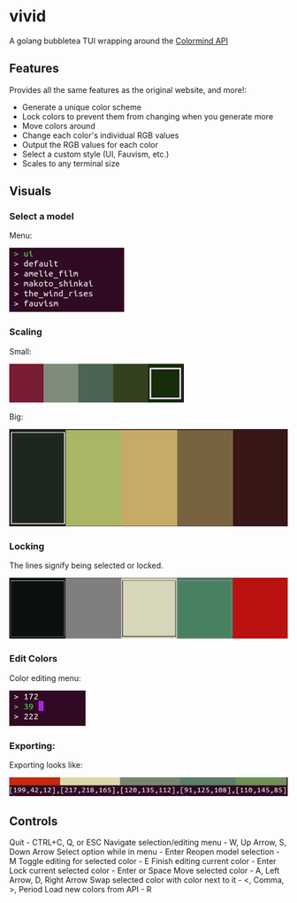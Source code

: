 # vivid
A golang bubbletea TUI wrapping around the [Colormind API](http://colormind.io/)

## Features
Provides all the same features as the original website, and more!:
- Generate a unique color scheme
- Lock colors to prevent them from changing when you generate more
- Move colors around
- Change each color's individual RGB values
- Output the RGB values for each color
- Select a custom style (UI, Fauvism, etc.)
- Scales to any terminal size

## Visuals

### Select a model
Menu:

![Image of the model selection menu](./assets/select_model.png "Selection menu")

### Scaling
Small:

![Image of a terminal scaling small](./assets/scales_small.png "Scales small")

Big:

![Image of a terminal scaling big](./assets/scales_big.png "Scales big")

### Locking
The lines signify being selected or locked.

![Image of some locked colors](./assets/locks.png "Lock visuals")

### Edit Colors
Color editing menu:

![Image of the color editing menu](./assets/color_edit_menu.png "Editing menu")

### Exporting:
Exporting looks like:

![Image of an export in the console](./assets/export_visual.png "Export in terminal")

## Controls

Quit - CTRL+C, Q, or ESC
Navigate selection/editing menu - W, Up Arrow, S, Down Arrow
Select option while in menu - Enter 
Reopen model selection - M
Toggle editing for selected color - E
Finish editing current color - Enter
Lock current selected color - Enter or Space
Move selected color - A, Left Arrow, D, Right Arrow
Swap selected color with color next to it - <, Comma, >, Period
Load new colors from API - R